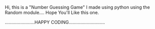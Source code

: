 Hi, this is a "Number Guessing Game" I made using python using the Random module....
Hope You'll Like this one.

.......................HAPPY CODING............................